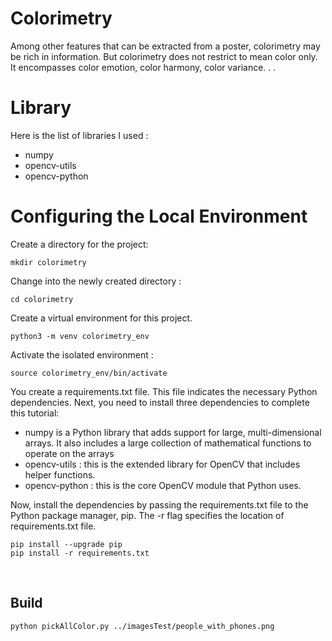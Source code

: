 # Colorimetry

Among other features that can be extracted from a poster, colorimetry may be rich in information. But colorimetry does not restrict to mean color only. <br>
It encompasses color emotion, color harmony, color variance. . .

# Library

Here is the list of libraries I used :
- numpy
- opencv-utils
- opencv-python

# Configuring the Local Environment

Create a directory for the project: 

```
mkdir colorimetry
```

Change into the newly created directory :

```
cd colorimetry
```

Create a virtual environment for this project.

```
python3 -m venv colorimetry_env
```

Activate the isolated environment :

```
source colorimetry_env/bin/activate
```

You create a requirements.txt file. This file indicates the necessary Python dependencies.
Next, you need to install three dependencies to complete this tutorial:

- numpy is a Python library that adds support for large, multi-dimensional arrays. It also includes a large collection of mathematical functions to operate on the arrays
- opencv-utils : this is the extended library for OpenCV that includes helper functions.
- opencv-python : this is the core OpenCV module that Python uses.

Now, install the dependencies by passing the requirements.txt file to the Python package manager, pip. The -r flag specifies the location of requirements.txt file.

```
pip install --upgrade pip
pip install -r requirements.txt
```
<br>

## Build

```
python pickAllColor.py ../imagesTest/people_with_phones.png
```